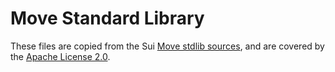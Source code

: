 # Move Standard Library

These files are copied from the Sui [Move stdlib
sources](https://github.com/MystenLabs/sui/tree/main/crates/sui-framework/packages/move-stdlib/sources), and are covered
by the [Apache License 2.0](https://github.com/MystenLabs/sui/blob/main/LICENSE).
